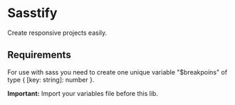 # Sasstify

Create responsive projects easily.

## Requirements

For use with sass you need to create one unique variable "$breakpoins" of type { [key: string]: number }.

**Important:** Import your variables file before this lib.
